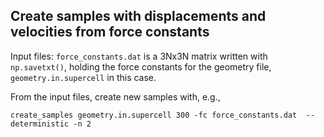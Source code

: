 ## Create samples with displacements and velocities from force constants

Input files: `force_constants.dat` is a 3Nx3N matrix written with `np.savetxt()`,
holding the force constants for the geometry file, `geometry.in.supercell` in this case.

From the input files, create new samples with, e.g.,

```
create_samples geometry.in.supercell 300 -fc force_constants.dat  --deterministic -n 2
```
